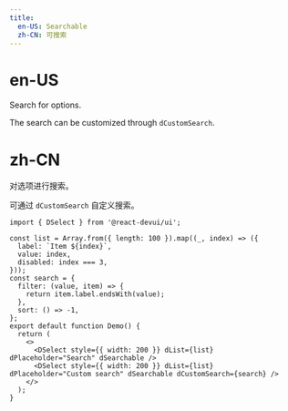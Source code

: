 ```yaml
---
title:
  en-US: Searchable
  zh-CN: 可搜索
---
```


# en-US

Search for options.

The search can be customized through `dCustomSearch`.

# zh-CN

对选项进行搜索。

可通过 `dCustomSearch` 自定义搜索。

```tsx
import { DSelect } from '@react-devui/ui';

const list = Array.from({ length: 100 }).map((_, index) => ({
  label: `Item ${index}`,
  value: index,
  disabled: index === 3,
}));
const search = {
  filter: (value, item) => {
    return item.label.endsWith(value);
  },
  sort: () => -1,
};
export default function Demo() {
  return (
    <>
      <DSelect style={{ width: 200 }} dList={list} dPlaceholder="Search" dSearchable />
      <DSelect style={{ width: 200 }} dList={list} dPlaceholder="Custom search" dSearchable dCustomSearch={search} />
    </>
  );
}
```
